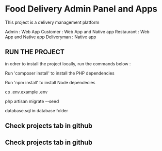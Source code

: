 # Food Delivery Admin Panel and Apps 

This project is a delivery management platform

Admin : Web App
Customer : Web App and Native app
Restaurant : Web App and Native app
Deliveryman : Native app


## RUN THE PROJECT

in odrer to install the project locally, run the commands below :

Run 'composer install' to install the PHP dependencies

Run 'npm install' to install Node dependecies

cp .env.example .env

php artisan migrate --seed

database.sql in database folder

## Check projects tab in github 

## Check projects tab in github 